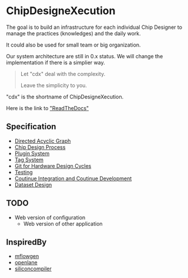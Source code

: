 <!--
 * @LastEditors: SteveL
-->
# ChipDesigneXecution

The goal is to build an infrastructure for each individual Chip Designer to manage the practices (knowledges) and the daily work.

It could also be used for small team or big organization.

Our system architecture are still in 0.x status. We will change the implementation if there is a simplier way.

> Let "cdx" deal with the complexity.
>
> Leave the simplicity to you.

"cdx" is the shortname of ChipDesigneXecution.

Here is the link to ["ReadTheDocs"](https://chipdesignexecution-document.readthedocs.io/)

## Specification

- [Directed Acyclic Graph](spec/dag.md)
- [Chip Design Process](spec/practice.md)
- [Plugin System](spec/plugin.md)
- [Tag System](spec/tag.md)
- [Git for Hardware Design Cycles](spec/vcs.md)
- [Testing](spec/test.md)
- [Coutinue Integration and Coutinue Development](spec/cicd.md)
- [Dataset Design](spec/dataset.md)

## TODO

- Web version of configuration
  - Web version of other application

## InspiredBy

- [mflowgen](https://github.com/mflowgen/mflowgen)
- [openlane](https://github.com/The-OpenROAD-Project/OpenLane)
- [siliconcompiler](https://github.com/siliconcompiler/siliconcompiler)
